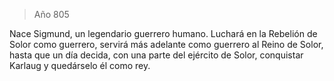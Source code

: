> Año 805

Nace Sigmund, un legendario guerrero humano. Luchará en la Rebelión de Solor como guerrero, servirá más adelante como guerrero al Reino de Solor, hasta que un día decida, con una parte del ejército de Solor, conquistar Karlaug y quedárselo él como rey.